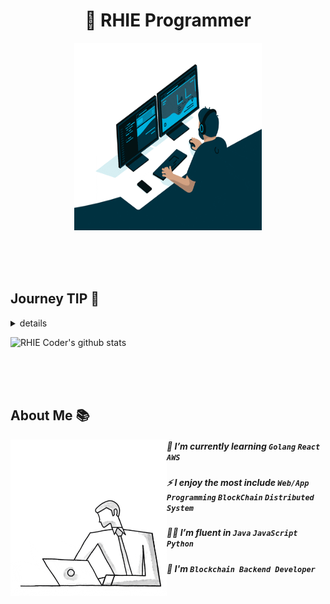 
<h1 align="center">🐺 RHIE Programmer</h1>
<div align="center"><img alt="GIF" src="https://github.com/RHIE-coder/RHIE-coder/blob/main/asset/programming.gif?raw=true" width="300" height="300" /></div>

<br/><br/><br/>

## Journey TIP 🧭

<details>
<summary>details</summary>

You can find my work by searching in the [`Repositories tab's`](https://github.com/RHIE-coder?tab=repositories) search bar. 

 - [Searching for repositories](https://docs.github.com/en/search-github/searching-on-github/searching-for-repositories)
 - [Searching topics](https://docs.github.com/en/search-github/searching-on-github/searching-topics)
 - [Understanding the search syntax](https://docs.github.com/en/search-github/getting-started-with-searching-on-github/understanding-the-search-syntax)
 - [Troubleshooting search queries](https://docs.github.com/en/search-github/getting-started-with-searching-on-github/troubleshooting-search-queries)

| Search Examples | Description |
|:---:|:---:|
| *NOT* `deprecated` *in:topics* | find repositories exclude `deprecated`|
| *NOT* `contribution` *NOT* `deprecated` *NOT* `corporate` *in:topics* | find repositories exclude `contribution`, `deprecated` and `corporate` |
| `type-demo` `status-inprogress` *in:topics* | find demo and ongoing repositories |
| `type-demo` *OR* `type-service` *OR* `type-research` *in:topics*| find repositories that are demo or service or research |

**[more quick searching](./docs/quicksearch.txt)**

My GitHub is categorized as follows:

#### @PROJECT TYPE(`type-*`)
> - `type-demo`: demonstrations, prototypes
> - `type-service`: practical programs for solving real-world problems
> - `type-library`: modules(a.k.a utilities, libraries) for development
> - `type-framework`: frameworks
> - `type-boilerplate`: boilerplates
> - `type-shed`: to store resources which useful simple codes, scripts and contents etc.
> - `type-algorithm`: to implement practical algorithms
> - `type-research`: analysis and study of technical standards, open source and programming languages, etc.

#### @STATUS(`status-*`)

> ##### INACTIVE STATUS
>> - `status-planning`: planning is not finished yet
>> - `status-pending`: finish planning, but not started yet
>> - `status-revoke`: discarded because of needless now, will be set `deprecated` 


> ##### ACTIVE STATUS
>> - `status-inprogress`: in progress, under developing
>> - `status-pause`: just pause temporarily
>> - `status-stop`: occured critical issue, need re-planning, will be go `status-planning` again
>> - `status-watching`: waitting for event or result
>> - `status-review`: review before done
>> - `status-done`: completed, under maintenance, no more new features

#### @MORE INFORMATION
> - `deprecated`: not managed anymore, revoked, so don't look at it
> - `introduction`: just for introduce using markdown
> - `contribution`: contributing to the development ecosystem (need status for detail)
> - `corporate`: work for a company (maybe most of all is private)
> - `event`: run an event (need status for detail)

</details>

![RHIE Coder's github stats](https://github-readme-stats.vercel.app/api?username=RHIE-coder&show_icons=true&theme=radical)

<br/><br/><br/>

## About Me 📚

<img align="left" alt="GIF" src="https://github.com/RHIE-coder/RHIE-coder/blob/main/asset/better-better.gif?raw=true" width="250" height="250" />

##### 📖 I’m currently learning `Golang` `React` `AWS`

##### ⚡️ I enjoy the most include `Web/App Programming` `BlockChain` `Distributed System`

##### 👨‍💻 I’m fluent in `Java` `JavaScript` `Python`

##### 🌱 I'm `Blockchain Backend Developer`

